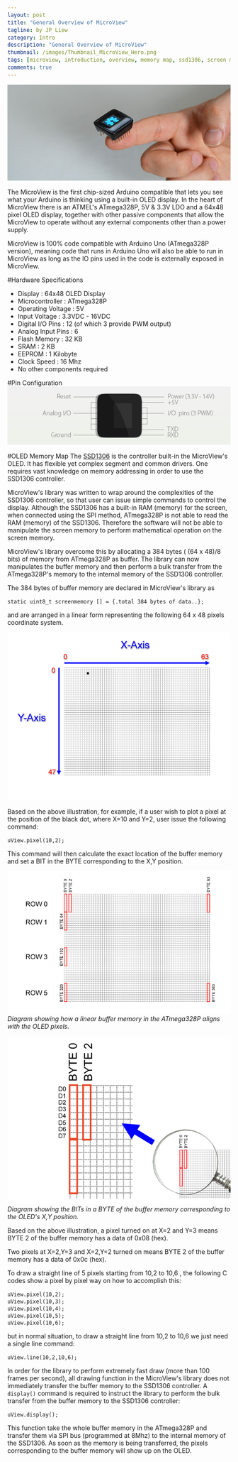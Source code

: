 ```yaml
---
layout: post
title: "General Overview of MicroView"
tagline: by JP Liew
category: Intro
description: "General Overview of MicroView"
thumbnail: /images/Thumbnail_MicroView_Hero.png
tags: [microview, introduction, overview, memory map, ssd1306, screen memory]
comments: true
---
```

![MicroView Image](/images/MicroView_Hero.jpg)

The MicroView is the first chip-sized Arduino compatible that lets you see what your Arduino is thinking using a built-in OLED display. In the heart of MicroView there is an ATMEL's ATmega328P, 5V & 3.3V LDO and a 64x48 pixel OLED display, together with other passive components that allow the MicroView to operate without any external components other than a power supply.

<p class="info">MicroView is 100% code compatible with Arduino Uno (ATmega328P version), meaning code that runs in Arduino Uno will also be able to run in MicroView as long as the IO pins used in the code is externally exposed in MicroView.</p> 

#Hardware Specifications    
* Display : 64x48 OLED Display
* Microcontroller : ATmega328P 
* Operating Voltage : 5V
* Input Voltage : 3.3VDC - 16VDC
* Digital I/O Pins : 12 (of which 3 provide PWM output)
* Analog Input Pins : 6
* Flash Memory : 32 KB
* SRAM : 2 KB
* EEPROM : 1 Kilobyte
* Clock Speed : 16 Mhz
* No other components required

#Pin Configuration
![MicroView pinout](/images/MicroView_pinout.png)

#OLED Memory Map
The [SSD1306](http://www.solomon-systech.com/en/product/display-ic/oled-driver-controller/ssd1306/) is the controller built-in the MicroView's OLED.  It has flexible yet complex segment and common drivers.  One requires vast knowledge on memory addressing in order to use the SSD1306 controller.

MicroView's library was written to wrap around the complexities of the SSD1306 controller, so that user can issue simple commands to control the display. Although the SSD1306 has a built-in RAM (memory) for the screen, when connected using the SPI method, ATmega328P is not able to read the RAM (memory) of the SSD1306. Therefore the software will not be able to manipulate the screen memory to perform mathematical operation on the screen memory.

MicroView's library overcome this by allocating a 384 bytes ( (64 x 48)/8 bits) of memory from ATmega328P as buffer. The library can now manipulates the buffer memory and then perform a bulk transfer from the ATmega328P's memory to the internal memory of the SSD1306 controller. 

The 384 bytes of buffer memory are declared in MicroView's library as

    static uint8_t screenmemory [] = {.total 384 bytes of data..};

and are arranged in a linear form representing the following 64 x 48 pixels coordinate system.

![MicroView Screen Coordinate System](/images/MicroView_Coordinates.png)

Based on the above illustration, for example, if a user wish to plot a pixel at the position of the black dot, where X=10 and Y=2, user issue the following command:

    uView.pixel(10,2);

This command will then calculate the exact location of the buffer memory and set a BIT in the BYTE corresponding to the X,Y position.

![MicroView Screen Memory Map](/images/MicroView_MemoryMap.png)
_Diagram showing how a linear buffer memory in the ATmega328P aligns with the OLED pixels._

![MicroView Screen Data Bits](/images/MicroView_DataBits.png)
_Diagram showing the BITs in a BYTE of the buffer memory corresponding to the OLED's X,Y position._

Based on the above illustration, a pixel turned on at X=2 and Y=3 means BYTE 2 of the buffer memory has a data of 0x08 (hex). 

Two pixels at X=2,Y=3 and X=2,Y=2 turned on means BYTE 2 of the buffer memory has a data of 0x0c (hex).

To draw a straight line of 5 pixels starting from 10,2 to 10,6 , the following C codes show a pixel by pixel way on how to accomplish this:

    uView.pixel(10,2);
    uView.pixel(10,3);
    uView.pixel(10,4);
    uView.pixel(10,5);
    uView.pixel(10,6);

but in normal situation, to draw a straight line from 10,2 to 10,6 we just need a single line command:

    uView.line(10,2,10,6);

In order for the library to perform extremely fast draw (more than 100 frames per second), all drawing function in the MicroView's library does not immediately transfer the buffer memory to the SSD1306 controller. A `display()` command is required to instruct the library to perform the bulk transfer from the buffer memory to the SSD1306 controller:

    uView.display();

This function take the whole buffer memory in the ATmega328P and transfer them via SPI bus (programmed at 8Mhz) to the internal memory of the SSD1306. As soon as the memory is being transferred, the pixels corresponding to the buffer memory will show up on the OLED.
